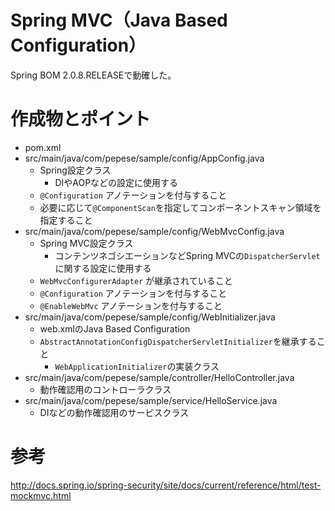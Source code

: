 Spring MVC（Java Based Configuration）
===

Spring BOM 2.0.8.RELEASEで動確した。

# 作成物とポイント

- pom.xml
- src/main/java/com/pepese/sample/config/AppConfig.java
  - Spring設定クラス
    - DIやAOPなどの設定に使用する
  - ```@Configuration``` アノテーションを付与すること
  - 必要に応じて```@ComponentScan```を指定してコンポーネントスキャン領域を指定すること
- src/main/java/com/pepese/sample/config/WebMvcConfig.java
  - Spring MVC設定クラス
    - コンテンツネゴシエーションなどSpring MVCの```DispatcherServlet```に関する設定に使用する
  - ```WebMvcConfigurerAdapter``` が継承されていること
  - ```@Configuration``` アノテーションを付与すること
  - ```@EnableWebMvc``` アノテーションを付与すること
- src/main/java/com/pepese/sample/config/WebInitializer.java
  - web.xmlのJava Based Configuration
  - ```AbstractAnnotationConfigDispatcherServletInitializer```を継承すること
    - ```WebApplicationInitializer```の実装クラス
- src/main/java/com/pepese/sample/controller/HelloController.java
  - 動作確認用のコントローラクラス
- src/main/java/com/pepese/sample/service/HelloService.java
  - DIなどの動作確認用のサービスクラス

# 参考

http://docs.spring.io/spring-security/site/docs/current/reference/html/test-mockmvc.html
